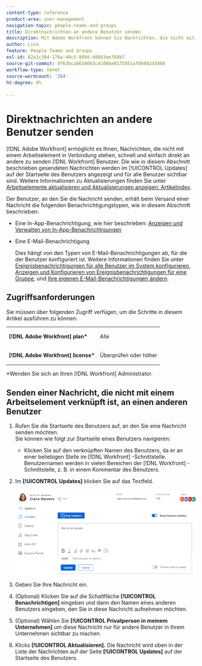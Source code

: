 ```yaml
---
content-type: reference
product-area: user-management
navigation-topic: people-teams-and-groups
title: Direktnachrichten an andere Benutzer senden
description: Mit Adobe Workfront können Sie Nachrichten, die nicht mit einem Arbeitselement in Verbindung stehen, schnell und einfach direkt an andere Workfront-Benutzer senden.
author: Lisa
feature: People Teams and Groups
exl-id: 82a1c304-176a-48c5-809d-40663ee768b7
source-git-commit: 4f63bca8634663c4106be0175851af0b982d3408
workflow-type: tm+mt
source-wordcount: '354'
ht-degree: 0%

---
```


# Direktnachrichten an andere Benutzer senden

[!DNL Adobe Workfront] ermöglicht es Ihnen, Nachrichten, die nicht mit einem Arbeitselement in Verbindung stehen, schnell und einfach direkt an andere zu senden [!DNL Workfront] Benutzer. Die wie in diesem Abschnitt beschrieben gesendeten Nachrichten werden im [!UICONTROL Updates] auf der Startseite des Benutzers angezeigt und für alle Benutzer sichtbar sind. Weitere Informationen zu Aktualisierungen finden Sie unter [Arbeitselemente aktualisieren und Aktualisierungen anzeigen: Artikelindex](../../workfront-basics/updating-work-items-and-viewing-updates/update-work-items-and-view-updates.md).

Der Benutzer, an den Sie die Nachricht senden, erhält beim Versand einer Nachricht die folgenden Benachrichtigungstypen, wie in diesem Abschnitt beschrieben:

* Eine In-App-Benachrichtigung, wie hier beschrieben: [Anzeigen und Verwalten von In-App-Benachrichtigungen](../../workfront-basics/using-notifications/view-and-manage-in-app-notifications.md)
* Eine E-Mail-Benachrichtigung

  Dies hängt von den Typen von E-Mail-Benachrichtigungen ab, für die der Benutzer konfiguriert ist. Weitere Informationen finden Sie unter [Ereignisbenachrichtigungen für alle Benutzer im System konfigurieren](../../administration-and-setup/manage-workfront/emails/configure-event-notifications-for-everyone-in-the-system.md), [Anzeigen und Konfigurieren von Ereignisbenachrichtigungen für eine Gruppe](../../administration-and-setup/manage-groups/create-and-manage-groups/view-and-configure-event-notifications-group.md), und [Ihre eigenen E-Mail-Benachrichtigungen ändern](../../workfront-basics/using-notifications/activate-or-deactivate-your-own-event-notifications.md).

## Zugriffsanforderungen

Sie müssen über folgenden Zugriff verfügen, um die Schritte in diesem Artikel ausführen zu können:

<table style="table-layout:auto"> 
 <col> 
 </col> 
 <col> 
 </col> 
 <tbody> 
  <tr> 
   <td role="rowheader"><strong>[!DNL Adobe Workfront] plan*</strong></td> 
   <td> <p>Alle</p> </td> 
  </tr> 
  <tr> 
   <td role="rowheader"><strong>[!DNL Adobe Workfront] license*</strong></td> 
   <td> <p>Überprüfen oder höher</p> </td> 
  </tr> 
 </tbody> 
</table>

&#42;Wenden Sie sich an Ihren [!DNL Workfront] Administrator.

## Senden einer Nachricht, die nicht mit einem Arbeitselement verknüpft ist, an einen anderen Benutzer

1. Rufen Sie die Startseite des Benutzers auf, an den Sie eine Nachricht senden möchten.\
   Sie können wie folgt zur Startseite eines Benutzers navigieren:

   * Klicken Sie auf den verknüpften Namen des Benutzers, da er an einer beliebigen Stelle im [!DNL Workfront] -Schnittstelle. Benutzernamen werden in vielen Bereichen der [!DNL Workfront] -Schnittstelle, z. B. in einem Kommentar des Benutzers.

1. Im **[!UICONTROL Updates]** klicken Sie auf das Textfeld.

   ![Nachrichtenbenutzer auf der [!UICONTROL Updates] tab](assets/message-user-NWE.png)

1. Geben Sie Ihre Nachricht ein.
1. (Optional) Klicken Sie auf die Schaltfläche **[!UICONTROL Benachrichtigen]** eingeben und dann den Namen eines anderen Benutzers eingeben, den Sie in diese Nachricht aufnehmen möchten.

1. (Optional) Wählen Sie **[!UICONTROL Privatperson in meinem Unternehmen]** um diese Nachricht nur für andere Benutzer in Ihrem Unternehmen sichtbar zu machen.

1. Klicks **[!UICONTROL Aktualisieren].**
Die Nachricht wird oben in der Liste der Nachrichten auf der Seite **[!UICONTROL Updates]** auf der Startseite des Benutzers.
